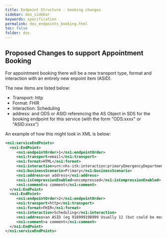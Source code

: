 ```yaml
---
title: Endpoint Structure - booking changes
sidebar: dos_sidebar
keywords: specification
permalink: dos_endpoints_booking.html
toc: false
folder: dos
---
```


## Proposed Changes to support Appointment Booking

For appointment booking there will be a new transport type, format and interaction with an entirely new enpoint item (ASID). 

The new items are listed below:

* Transport: http
* Format: FHIR
* Interaction: Scheduling
* address: and ODS or ASID referencing the AS Object in SDS for the booking endpoint for this service (with the form "ODS:xxxx" or "ASID:xxxx")

An example of how this might look in XML is below:


```xml
<ns1:serviceEndPoints>
  <ns1:EndPoint>
     <ns1:endpointOrder>1</ns1:endpointOrder>
     <ns1:transport>email</ns1:transport>
     <ns1:format>HTML</ns1:format>
     <ns1:interaction>urn:nhs-itk:interaction:primaryEmergencyDepartmentRecipientNHS111CDADocument-v2-0</ns1:interaction>
     <ns1:businessScenario>Primary</ns1:businessScenario>
     <ns1:address>an address</ns1:address>
     <ns1:isCompressionEnabled>uncompressed</ns1:isCompressionEnabled>
     <ns1:comment>a comment</ns1:comment>
  </ns1:EndPoint>
  <ns1:EndPoint>
     <ns1:endpointOrder>2</ns1:endpointOrder>
     <ns1:transport>http</ns1:transport>
     <ns1:format>FHIR</ns1:format>
     <ns1:interaction>Scheduling</ns1:interaction>
     <ns1:address>an ASID (eg 918999198999 Usually 12 (but could be more) digits, stored as a string) in the format "</ns1:address>
     <ns1:comment>a comment</ns1:comment>
  </ns1:EndPoint>
</ns1:serviceEndPoints>
```
